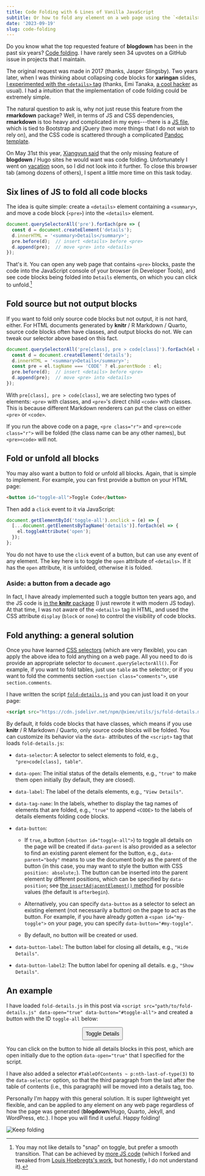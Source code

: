 ```yaml
---
title: Code Folding with 6 Lines of Vanilla JavaScript
subtitle: Or how to fold any element on a web page using the `<details>` tag
date: '2023-09-19'
slug: code-folding
---
```


Do you know what the top requested feature of **blogdown** has been in the past
six years? [Code folding](https://github.com/rstudio/blogdown/issues/214). I
have rarely seen 34 upvotes on a GitHub issue in projects that I maintain.

The original request was made in 2017 (thanks, Jasper Slingsby). Two years
later, when I was thinking about collapsing code blocks for **xaringan** slides,
[I experimented with the `<details>`
tag](https://github.com/yihui/xaringan/issues/219) (thanks, Emi Tanaka, [a cool
hacker](/en/2018/07/emi-tanaka/) as usual). I had a intuition that the
implementation of code folding could be extremely simple.

The natural question to ask is, why not just reuse this feature from the
**rmarkdown** package? Well, in terms of JS and CSS dependencies, **rmarkdown**
is too heavy and complicated in my eyes---there is a [JS
file](https://github.com/rstudio/rmarkdown/blob/main/inst/rmd/h/navigation-1.1/codefolding.js),
which is tied to Bootstrap and jQuery (two more things that I do not wish to
rely on), and the CSS code is scattered through a complicated [Pandoc
template](https://github.com/rstudio/rmarkdown/blob/main/inst/rmd/h/default.html).

On May 31st this year, [Xiangyun said](https://d.cosx.org/d/424459/13) that the
only missing feature of **blogdown** / Hugo sites he would want was code
folding. Unfortunately I went on [vacation](/en/2023/06/on-vacation/) soon, so I
did not look into it further. To close this browser tab (among dozens of
others), I spent a little more time on this task today.

## Six lines of JS to fold all code blocks

The idea is quite simple: create a `<details>` element containing a `<summary>`,
and move a code block (`<pre>`) into the `<details>` element.

``` js
document.querySelectorAll('pre').forEach(pre => {
  const d = document.createElement('details');
  d.innerHTML = '<summary>Details</summary>';
  pre.before(d);  // insert <details> before <pre>
  d.append(pre);  // move <pre> into <details>
});
```

That's it. You can open any web page that contains `<pre>` blocks, paste the
code into the JavaScript console of your browser (in Developer Tools), and see
code blocks being folded into `Details` elements, on which you can click to
unfold.[^1]

[^1]: You may not like details to "snap" on toggle, but prefer a smooth
    transition. That can be achieved by [more JS
    code](https://codepen.io/Yihui-Xie/pen/WNLdvVb) (which I forked and tweaked
    from [Louis Hoebregts's
    work](https://css-tricks.com/how-to-animate-the-details-element-using-waapi/),
    but honestly, I do not understand it).

## Fold source but not output blocks

If you want to fold only source code blocks but not output, it is not hard,
either. For HTML documents generated by **knitr** / R Markdown / Quarto, source
code blocks often have classes, and output blocks do not. We can tweak our
selector above based on this fact.

``` js
document.querySelectorAll('pre[class], pre > code[class]').forEach(el => {
  const d = document.createElement('details');
  d.innerHTML = '<summary>Details</summary>';
  const pre = el.tagName === 'CODE' ? el.parentNode : el;
  pre.before(d);  // insert <details> before <pre>
  d.append(pre);  // move <pre> into <details>
});
```

With `pre[class], pre > code[class]`, we are selecting two types of elements:
`<pre>` with classes, and `<pre>`'s direct child `<code>` with classes. This is
because different Markdown renderers can put the class on either `<pre>` or
`<code>`.

If you run the above code on a page, `<pre class="r">` and
`<pre><code class="r">` will be folded (the class name can be any other names),
but `<pre><code>` will not.

## Fold or unfold all blocks

You may also want a button to fold or unfold all blocks. Again, that is simple
to implement. For example, you can first provide a button on your HTML page:

``` html
<button id="toggle-all">Toggle Code</button>
```

Then add a `click` event to it via JavaScript:

``` js
document.getElementById('toggle-all').onclick = (e) => {
  [...document.getElementsByTagName('details')].forEach(el => {
    el.toggleAttribute('open');
  });
};
```

You do not have to use the `click` event of a button, but can use any event of
any element. The key here is to toggle the `open` attribute of `<details>`. If
it has the `open` attribute, it is unfolded, otherwise it is folded.

### Aside: a button from a decade ago

In fact, I have already implemented such a toggle button ten years ago, and the
JS code is [in the **knitr**
package](https://github.com/yihui/knitr/blob/master/inst/misc/toggleR.js) (I
just rewrote it with modern JS today). At that time, I was not aware of the
`<details>` tag in HTML, and used the CSS attribute `display` (`block` or
`none`) to control the visibility of code blocks.

## Fold anything: a general solution

Once you have learned [CSS
selectors](https://www.w3schools.com/cssref/css_selectors.php) (which are very
flexible), you can apply the above idea to fold anything on a web page. All you
need to do is provide an appropriate selector to `document.querySelectorAll()`.
For example, if you want to fold tables, just use `table` as the selector; or if
you want to fold the comments section `<section class="comments">`, use
`section.comments`.

I have written the script
[`fold-details.js`](https://github.com/yihui/misc.js/blob/main/js/fold-details.js)
and you can just load it on your page:

``` html
<script src="https://cdn.jsdelivr.net/npm/@xiee/utils/js/fold-details.min.js" defer></script>
```

By default, it folds code blocks that have classes, which means if you use
**knitr** / R Markdown / Quarto, only source code blocks will be folded. You can
customize its behavior via the `data-` attributes of the `<script>` tag that
loads `fold-details.js`:

-   `data-selector`: A selector to select elements to fold, e.g.,
    `"pre>code[class], table"`.

-   `data-open`: The initial status of the details elements, e.g., `"true"` to
    make them open initially (by default, they are closed).

-   `data-label`: The label of the details elements, e.g., `"View Details"`.

-   `data-tag-name`: In the labels, whether to display the tag names of elements
    that are folded, e.g., `"true"` to append `<CODE>` to the labels of details
    elements folding code blocks.

-   `data-button`:

    -   If `true`, a button (`<button id="toggle-all">`) to toggle all details
        on the page will be created if `data-parent` is also provided as a
        selector to find an existing parent element for the button, e.g.,
        `data-parent="body"` means to use the document body as the parent of the
        button (in this case, you may want to style the button with CSS
        `position: absolute;`). The button can be inserted into the parent
        element by different positions, which can be specified by
        `data-position`; see [the `insertAdjacentElement()`
        method](https://developer.mozilla.org/en-US/docs/Web/API/Element/insertAdjacentElement)
        for possible values (the default is `afterbegin`).

    -   Alternatively, you can specify `data-button` as a selector to select an
        existing element (not necessarily a button) on the page to act as the
        button. For example, if you have already gotten a
        `<span id="my-toggle">` on your page, you can specify
        `data-button="#my-toggle"`.

    -   By default, no button will be created or used.

-   `data-button-label`: The button label for closing all details, e.g.,
    `"Hide Details"`.

-   `data-button-label2`: The button label for opening all details. e.g.,
    `"Show Details"`.

## An example

I have loaded `fold-details.js` in this post via
`<script src="path/to/fold-details.js" data-open="true" data-button="#toggle-all">`
and created a button with the ID `toggle-all` below:

<script src="https://cdn.jsdelivr.net/npm/@xiee/utils/js/fold-details.min.js" data-open="true" data-button="#toggle-all" data-selector="pre>code[class],#TableOfContents~p:nth-last-of-type(3)" data-button-label="Show Details in This Post" data-button-label2="Hide Details in This Post" defer></script>

<p><button id="toggle-all">Toggle Details</button></p>

<style type="text/css">
#toggle-all {
  font-size: 1em;
  padding: .5em;
  margin: auto;
  display: block;
}
summary {
  font-style: italic;
  cursor: pointer;
  border-bottom: 1px solid var(--border-color);
}
details:last-of-type {
  border: 1px solid var(--border-color);
  padding: 1em;
  background-color: lightyellow;
}
</style>

You can click on the button to hide all details blocks in this post, which are
open initially due to the option `data-open="true"` that I specified for the
script.

I have also added a selector `#TableOfContents ~ p:nth-last-of-type(3)` to the
`data-selector` option, so that the third paragraph from the last after the
table of contents (i.e., this paragraph) will be moved into a details tag, too.

Personally I'm happy with this general solution. It is super lightweight yet
flexible, and can be applied to any element on any web page regardless of how
the page was generated (**blogdown**/Hugo, Quarto, Jekyll, and WordPress, etc.).
I hope you will find it useful. Happy folding!

![Keep folding](https://slides.yihui.org/gif/annoying-paper.gif)
